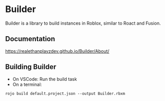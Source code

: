 # Builder
Builder is a library to build instances in Roblox, similar to Roact and Fusion.

## Documentation
https://realethanplayzdev.github.io/Builder/About/

## Building Builder
- On VSCode: Run the build task
- On a terminal:
```
rojo build default.project.json --output Builder.rbxm
```